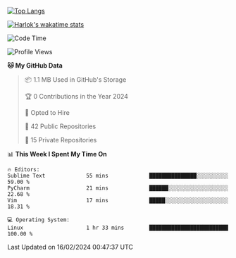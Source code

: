 [![Top Langs](https://github-readme-stats.vercel.app/api/top-langs/?username=remisiki&theme=dracula&layout=compact&hide=Jupyter%20Notebook,CSS,HTML&langs_count=10&exclude_repo=GMM-Demux-GUI)](https://github.com/anuraghazra/github-readme-stats)

[![Harlok's wakatime stats](https://github-readme-stats.vercel.app/api/wakatime?username=@remisiki&theme=dracula&layout=compact&langs_count=10&hide=other,html,css,text,json,markdown,jupyter)](https://github.com/anuraghazra/github-readme-stats)

<!--START_SECTION:waka-->
![Code Time](http://img.shields.io/badge/Code%20Time-656%20hrs%2024%20mins-blue)

![Profile Views](http://img.shields.io/badge/Profile%20Views-0-blue)

**🐱 My GitHub Data** 

> 📦 1.1 MB Used in GitHub's Storage 
 > 
> 🏆 0 Contributions in the Year 2024
 > 
> 💼 Opted to Hire
 > 
> 📜 42 Public Repositories 
 > 
> 🔑 15 Private Repositories 
 > 
📊 **This Week I Spent My Time On** 

```text
🔥 Editors: 
Sublime Text             55 mins             ███████████████░░░░░░░░░░   59.00 % 
PyCharm                  21 mins             ██████░░░░░░░░░░░░░░░░░░░   22.68 % 
Vim                      17 mins             █████░░░░░░░░░░░░░░░░░░░░   18.31 % 

💻 Operating System: 
Linux                    1 hr 33 mins        █████████████████████████   100.00 % 
```


 Last Updated on 16/02/2024 00:47:37 UTC
<!--END_SECTION:waka-->
